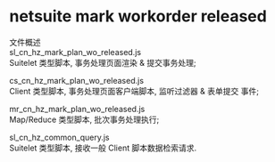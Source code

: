 # netsuite mark workorder released

文件概述
<br>
sl_cn_hz_mark_plan_wo_released.js <br>
  Suitelet 类型脚本, 事务处理页面渲染 & 提交事务处理; <br>
  
cs_cn_hz_mark_plan_wo_released.js <br>
  Client 类型脚本, 事务处理页面客户端脚本, 监听过滤器 & 表单提交 事件;  <br>
  
mr_cn_hz_mark_plan_wo_released.js <br>
  Map/Reduce 类型脚本, 批次事务处理执行;  <br>

sl_cn_hz_common_query.js  <br>
  Suitelet 类型脚本, 接收一般 Client 脚本数据检索请求.  <br>
